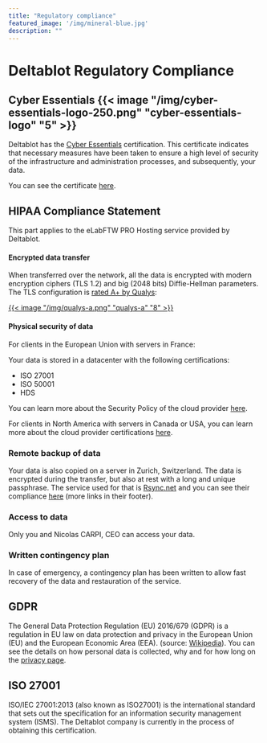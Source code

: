 ```yaml
---
title: "Regulatory compliance"
featured_image: '/img/mineral-blue.jpg'
description: ""
---
```


# Deltablot Regulatory Compliance

## Cyber Essentials {{< image "/img/cyber-essentials-logo-250.png" "cyber-essentials-logo" "5" >}}

Deltablot has the [Cyber Essentials](https://www.ncsc.gov.uk/cyberessentials/overview) certification. This certificate indicates that necessary measures have been taken to ensure a high level of security of the infrastructure and administration processes, and subsequently, your data.

You can see the certificate [here](/files/cyber-essentials-certificate.pdf).

## HIPAA Compliance Statement

This part applies to the eLabFTW PRO Hosting service provided by Deltablot.

#### Encrypted data transfer

When transferred over the network, all the data is encrypted with modern encryption ciphers (TLS 1.2) and big (2048 bits) Diffie-Hellman parameters. The TLS configuration is [rated A+ by Qualys](https://www.ssllabs.com/ssltest/analyze.html?d=demo.elabftw.net&s=163.172.90.103):

[{{< image "/img/qualys-a.png" "qualys-a" "8" >}}](https://www.ssllabs.com/ssltest/analyze.html?d=demo.elabftw.net&s=163.172.90.103)

#### Physical security of data

For clients in the European Union with servers in France:

Your data is stored in a datacenter with the following certifications:

* ISO 27001
* ISO 50001
* HDS

You can learn more about the Security Policy of the cloud provider [here](https://www.scaleway.com/en/pdf/PSSI_en.pdf).

For clients in North America with servers in Canada or USA, you can learn more about the cloud provider certifications [here](https://www.digitalocean.com/trust/certification-reports/).

### Remote backup of data

Your data is also copied on a server in Zurich, Switzerland. The data is encrypted during the transfer, but also at rest with a long and unique passphrase. The service used for that is [Rsync.net](https://www.rsync.net) and you can see their compliance [here](https://www.rsync.net/resources/regulatory/hipaa_compliance_statement.html) (more links in their footer).

### Access to data

Only you and Nicolas CARPI, CEO can access your data.

### Written contingency plan

In case of emergency, a contingency plan has been written to allow fast recovery of the data and restauration of the service.

## GDPR

The General Data Protection Regulation (EU) 2016/679 (GDPR) is a regulation in EU law on data protection and privacy in the European Union (EU) and the European Economic Area (EEA). (source: [Wikipedia](https://en.wikipedia.org/wiki/Gdpr)). You can see the details on how personal data is collected, why and for how long on the [privacy page](../privacy).

## ISO 27001

ISO/IEC 27001:2013 (also known as ISO27001) is the international standard that sets out the specification for an information security management system (ISMS). The Deltablot company is currently in the process of obtaining this certification.
